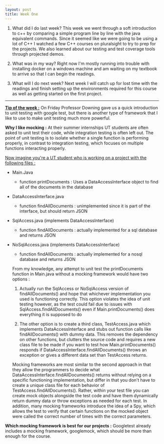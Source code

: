 ```yaml
---
layout: post
title: Week One
---
```



1. What did I do last week?
This week we went through a soft introduction to c++ by comparing a simple program line by line with the java equivalent commands. Since it seemed like we were going to be using a lot of C++ I watched a few C++ courses on pluralsight to try to prep for the projects. We also learned about our testing and test coverage tools through projected demos. 

2. What was in my way?
Right now I'm mostly running into trouble with installing docker on a windows machine and am waiting on my textbook to arrive so that I can begin the readings. 

3. What will I do next week?
Next week I will catch up for lost time with the readings and finish setting up the environments required for this course as well as getting started on the first project.


----------

<b><u>Tip of the week :</u></b>
On Friday Professor Downing gave us a quick introduction to unit testing with google test, but there is another type of framework that I like to use to make unit testing much more powerful.


<b>Why I like mocking :</b>
At their summer internships UT students are often asked to unit test their code, while integration testing is often left out. The point of unit testing is to isolate whether a single function is performing properly, in contrast to integration testing, which focuses on multiple functions interacting properly. 

<u>Now imagine you're a UT student who is working on a project with the following files :</u>
	

 - Main.Java
	 - function printDocuments : Uses a DataAccessInterface object to find all of the documents in the database
 - DataAccessInterface.java
	 - function findAllDocuments : unimplemented since it is part of the interface, but should return JSON
 - SqlAccess.java (implements DataAccessInterface)
	 - function findAllDocuments : actually implemented for a sql database and returns JSON
 - NoSqlAccess.java (implements DataAccessInterface)
	 - function findAllDocuments : actually implemented for a nosql database and returns JSON
	
	From my knowledge, any attempt to unit test the printDocuments function in Main.java without a mocking framework would have two options :
	
	1. Actually run the SqlAccess or NoSqlAccess version of findAllDocuments() and hope that whichever implementation you used is functioning correctly. This option violates the idea of unit testing however, as the test could fail due to issues with SqlAccess.findAllDocuments() even if Main.printDocuments() does everything it is supposed to do
	
	2. The other option is to create a third class, TestAccess.java which implements DataAccessInterface and stubs out function calls like findAllDocuments() with dummy data. This removes the dependency on other functions, but clutters the source code and requires a new class file to be made if you want to test how Main.printDocuments() responds if DataAccessInterface.findAllDocuments() throws an exception or gives a different data set than TestAccess returns.
	
	Mocking frameworks are most similar to the second approach in that they allow the programmers to decide what DataAccessInterface.findAllDocuments() returns without relying on a specific functioning implementation, but differ in that you don't have to create a unique class file for each behavior of TestAccess.findAllDocuments(). Rather, within your test file you can create mock objects alongside the test code and have them dynamically return dummy data or throw exceptions as needed for each test. In addition, many mocking frameworks introduce the idea of a Spy, which allows the test to verify that certain functions on the mocked object were called the correct number of times with the correct parameters.

**Which mocking framework is best for our projects :**
	Googletest already includes a mocking framework, googlemock, which should be more than enough for the course. 